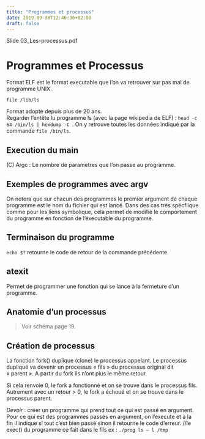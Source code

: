 ```yaml
---
title: "Programmes et processus"
date: 2019-09-30T12:46:36+02:00
draft: false
---
```

Slide 03_Les-processus.pdf
# Programmes et Processus
Format ELF est le format executable que l’on va retrouver sur pas mal de programme UNIX.
```
file /lib/ls
```
Format adopté depuis plus de 20 ans.\
Regarder l’entête lu programme ls (avec la page wikipedia de ELF) : `head -c 64 /bin/ls | hexdump -C `. On y retrouve toutes les données indiqué par la commande `file /bin/ls`.

## Execution du main
(C) Argc : Le nombre de paramètres que l’on passe au programme.

## Exemples de programmes avec argv
On notera que sur chacun des programmes le premier argument de chaque programme est le nom du fichier qui est lancé. Dans des cas très spécfiique comme pour les liens symbolique, cela permet de modifié le comportement du programme en fonction de l’éxecutable du programme.

## Terminaison du programme
`echo $?` retourne le code de retour de la commande précédente.

## atexit
Permet de programmer une fonction qui se lance à la fermeture d’un programme.

## Anatomie d’un processus

> Voir schéma page 19.

## Création de processus
La fonction fork() duplique (clone) le processus appelant. Le processus dupliqué va devenir un processus « fils » du processus original dit « parent ». A partir du fork ils n’ont plus le même retour.

Si cela renvoie 0, le fork a fonctionné et on se trouve dans le processus fils. Autrement avec un retour > 0, le fork a échoué et on se trouve dans le processus parent.

*Devoir* : créer un programme qui prend tout ce qui est passé en argument. Pour ce qui est des programmes passés en argument, on l’execute et à la fin il indique si tout c’est bien passé sinon il retourne le code d’erreur. //le exec() du programme ce fait dans le fils
ex : `./prog ls – l /tmp`
